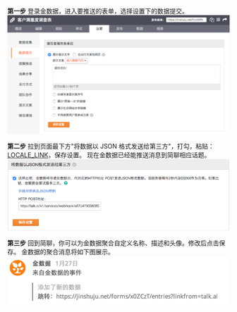 
**第一步** 登录金数据，进入要推送的表单，选择设置下的数据提交。
![](/images/inte-guide/sample-jinshuju-1.png)

**第二步** 拉到页面最下方"将数据以 JSON 格式发送给第三方"，打勾，粘贴：[LOCALE_LINK](LOCALE_LINK)，保存设置。
现在金数据已经能推送消息到简聊相应话题。
![](/images/inte-guide/sample-jinshuju-2.png)

**第三步** 回到简聊，你可以为金数据聚合自定义名称、描述和头像。修改后点击保存。
金数据的聚合消息将如下图展示。
![](/images/inte-guide/notice-jinshuju.png)
